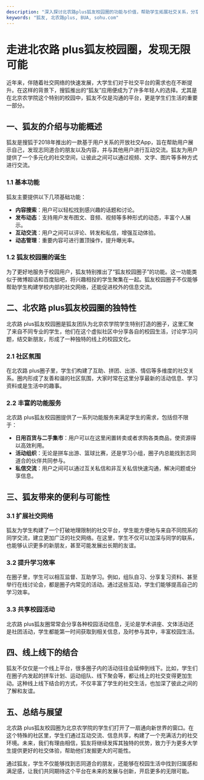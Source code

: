 ```yaml
---
description: "深入探讨北农路plus狐友校园圈的功能与价值，帮助学生拓展社交关系，分享生活，构建线上社区。"
keywords: "狐友, 北农路plus, BUA, sohu.com"
---
```

# 走进北农路 plus狐友校园圈，发现无限可能

近年来，伴随着社交网络的快速发展，大学生们对于社交平台的需求也在不断提升。在这样的背景下，搜狐推出的“狐友”应用便成为了许多年轻人的选择。尤其是在北京农学院这个特别的校园中，狐友不仅是沟通的平台，更是学生们生活的重要一部分。

## 一、狐友的介绍与功能概述

狐友是搜狐于2018年推出的一款基于用户关系的开放社交App，旨在帮助用户展示自己，发现志同道合的朋友以及内容，并与其他用户进行互动交流。狐友为用户提供了一个多元化的社交空间，让彼此之间可以通过视频、文字、图片等多种方式进行交流。

### 1.1 基本功能

狐友主要提供以下几项基础功能：

- **内容搜索**：用户可以轻松找到感兴趣的话题和讨论。
- **发布动态**：支持用户发布图文、音频、视频等多种形式的动态，丰富个人展示。
- **互动交流**：用户之间可以评论、转发和私信，增强互动体验。
- **动态管理**：重要内容可进行置顶操作，提升曝光率。

### 1.2 狐友校园圈的诞生

为了更好地服务于校园用户，狐友特别推出了“狐友校园圈子”的功能。这一功能类似于微博超话和百度贴吧，将兴趣相投的学生聚集在一起。狐友校园圈子不仅能够帮助学生构建学校内部的社交网络，还能促进校外的信息交流。

## 二、北农路 plus狐友校园圈的独特性

北农路 plus狐友校园圈是狐友团队为北京农学院学生特别打造的圈子，这里汇聚了来自不同专业的学生，他们在这个虚拟社区中分享各自的校园生活，讨论学习问题，结交新朋友，形成了一种独特的线上的校园文化。

### 2.1 社区氛围

在北农路 plus圈子里，学生们构建了互助、拼团、出游、情侣等多维度的社交关系。圈内形成了友善和谐的社区氛围，大家时常在这里分享最新的活动信息、学习资料或是生活中的趣事。

### 2.2 丰富的功能服务

北农路 plus狐友校园圈提供了一系列功能服务来满足学生的需求，包括但不限于：

- **日用百货与二手集市**：用户可以在这里闲置转卖或者求购各类商品，使资源得以高效利用。
- **活动组织**：无论是拼车出游、篮球比赛，还是学习小组，圈子内总能找到志同道合的伙伴共同参与。
- **私信交流**：用户之间可以通过互关私信和非互关私信快速沟通，解决问题或分享信息。

## 三、狐友带来的便利与可能性

### 3.1 扩展社交网络

狐友为学生构建了一个打破地理限制的社交平台，学生能方便地与来自不同院系的同学交流，建立更加广泛的社交网络。在这里，学生不仅可以加深与同学的联系，也能够认识更多的新朋友，甚至可能发展出长期的友谊。

### 3.2 提升学习效率

在圈子里，学生可以相互监督、互助学习。例如，组队自习、分享复习资料、甚至举行在线讨论会，都是圈子内常见的活动。通过这些互动，学生们能够提高自己的学习效率。

### 3.3 共享校园活动

北农路 plus狐友圈常常会分享各种校园活动信息，无论是学术讲座、文体活动还是社团活动，学生都能第一时间获取到相关信息，及时参与其中，丰富校园生活。

## 四、线上线下的结合

狐友不仅仅是一个线上平台，很多圈子内的活动往往会延伸到线下。比如，学生们在圈子内发起的拼车计划、运动组队、线下聚会等，都让线上的社交变得更加生动。这种线上线下结合的方式，不仅丰富了学生的社交生活，也加深了彼此之间的了解和友谊。

## 五、总结与展望

北农路 plus狐友校园圈为北京农学院的学生们打开了一扇通向新世界的窗口。在这个特殊的社区里，学生们通过互动交流、信息共享，构建了一个充满活力的社交环境。未来，我们有理由相信，狐友将继续发挥其独特的优势，致力于为更多大学生提供更好的社交体验，帮助他们发掘更大的可能性。

通过狐友，学生不仅能够找到志同道合的朋友，还能够在校园生活中找到归属感和满足感，让我们共同期待这个平台在未来的发展与创新，开启更多的无限可能。
